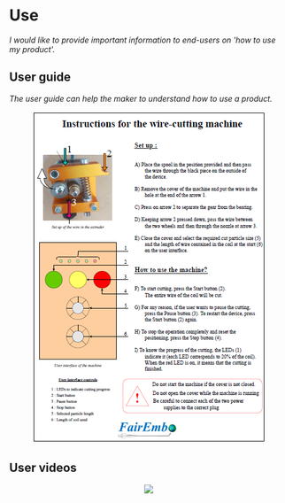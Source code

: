 # **Use**

*I would like to provide important information to end-users on 'how to use my product'.*

## **User guide**

*The user guide can help the maker to understand how to use a product.* 

<p align="center"> 
 <img src="https://github.com/TomGosnik/FairEmbo-Project/blob/main/Source/Pictures/Use_User%20guide.png" />
</p>

## **User videos**

<p align="center"> 
 <img src="https://github.com/TomGosnik/FairEmbo-Project/blob/main/Source/Pictures/Feeder.png" />
</p>



